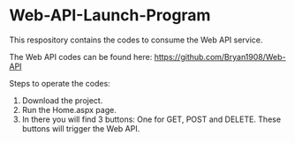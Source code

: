 # Web-API-Launch-Program

This respository contains the codes to consume the Web API service. 

The Web API codes can be found here: https://github.com/Bryan1908/Web-API

Steps to operate the codes:
1. Download the project.
2. Run the Home.aspx page.
3. In there you will find 3 buttons: One for GET, POST and DELETE. These buttons will trigger the Web API.
